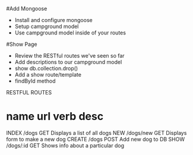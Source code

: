 #Add Mongoose
* Install and configure mongoose
* Setup campground model
* Use campground model inside of your routes

#Show Page
* Review the RESTful routes we've seen so far
* Add descriptions to our campground model
* show db.collection.drop()
* Add a show route/template
* findById method

RESTFUL ROUTES

name         url          verb     desc
======================================================================
INDEX       /dogs         GET      Displays a list of all dogs
NEW         /dogs/new     GET      Displays form to make a new dog
CREATE      /dogs         POST     Add new dog to DB
SHOW        /dogs/:id     GET      Shows info about a particular dog